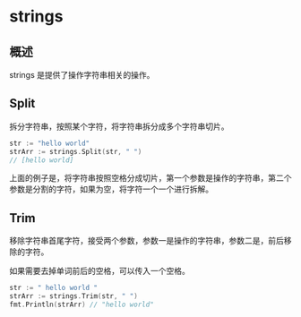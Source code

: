 # strings

## 概述

strings 是提供了操作字符串相关的操作。

## Split

拆分字符串，按照某个字符，将字符串拆分成多个字符串切片。

```go
str := "hello world"
strArr := strings.Split(str, " ")
// [hello world]
```

上面的例子是，将字符串按照空格分成切片，第一个参数是操作的字符串，第二个参数是分割的字符，如果为空，将字符一个一个进行拆解。

## Trim

移除字符串首尾字符，接受两个参数，参数一是操作的字符串，参数二是，前后移除的字符。

如果需要去掉单词前后的空格，可以传入一个空格。

```go
str := " hello world "
strArr := strings.Trim(str, " ")
fmt.Println(strArr) // "hello world"
```

 
 <comment-comment/> 
 